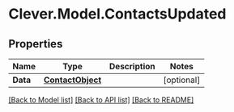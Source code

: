 # Clever.Model.ContactsUpdated
## Properties

Name | Type | Description | Notes
------------ | ------------- | ------------- | -------------
**Data** | [**ContactObject**](ContactObject.md) |  | [optional] 

[[Back to Model list]](../README.md#documentation-for-models) [[Back to API list]](../README.md#documentation-for-api-endpoints) [[Back to README]](../README.md)

